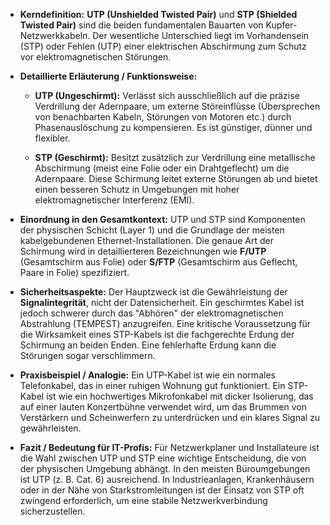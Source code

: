 - **Kerndefinition:** **UTP (Unshielded Twisted Pair)** und **STP (Shielded Twisted Pair)** sind die beiden fundamentalen Bauarten von Kupfer-Netzwerkkabeln. Der wesentliche Unterschied liegt im Vorhandensein (STP) oder Fehlen (UTP) einer elektrischen Abschirmung zum Schutz vor elektromagnetischen Störungen.
    
- **Detaillierte Erläuterung / Funktionsweise:**
    
    - **UTP (Ungeschirmt):** Verlässt sich ausschließlich auf die präzise Verdrillung der Adernpaare, um externe Störeinflüsse (Übersprechen von benachbarten Kabeln, Störungen von Motoren etc.) durch Phasenauslöschung zu kompensieren. Es ist günstiger, dünner und flexibler.
        
    - **STP (Geschirmt):** Besitzt zusätzlich zur Verdrillung eine metallische Abschirmung (meist eine Folie oder ein Drahtgeflecht) um die Adernpaare. Diese Schirmung leitet externe Störungen ab und bietet einen besseren Schutz in Umgebungen mit hoher elektromagnetischer Interferenz (EMI).
        
- **Einordnung in den Gesamtkontext:** UTP und STP sind Komponenten der physischen Schicht (Layer 1) und die Grundlage der meisten kabelgebundenen Ethernet-Installationen. Die genaue Art der Schirmung wird in detaillierteren Bezeichnungen wie **F/UTP** (Gesamtschirm aus Folie) oder **S/FTP** (Gesamtschirm aus Geflecht, Paare in Folie) spezifiziert.
    
- **Sicherheitsaspekte:** Der Hauptzweck ist die Gewährleistung der **Signalintegrität**, nicht der Datensicherheit. Ein geschirmtes Kabel ist jedoch schwerer durch das "Abhören" der elektromagnetischen Abstrahlung (TEMPEST) anzugreifen. Eine kritische Voraussetzung für die Wirksamkeit eines STP-Kabels ist die fachgerechte Erdung der Schirmung an beiden Enden. Eine fehlerhafte Erdung kann die Störungen sogar verschlimmern.
    
- **Praxisbeispiel / Analogie:** Ein UTP-Kabel ist wie ein normales Telefonkabel, das in einer ruhigen Wohnung gut funktioniert. Ein STP-Kabel ist wie ein hochwertiges Mikrofonkabel mit dicker Isolierung, das auf einer lauten Konzertbühne verwendet wird, um das Brummen von Verstärkern und Scheinwerfern zu unterdrücken und ein klares Signal zu gewährleisten.
    
- **Fazit / Bedeutung für IT-Profis:** Für Netzwerkplaner und Installateure ist die Wahl zwischen UTP und STP eine wichtige Entscheidung, die von der physischen Umgebung abhängt. In den meisten Büroumgebungen ist UTP (z. B. Cat. 6) ausreichend. In Industrieanlagen, Krankenhäusern oder in der Nähe von Starkstromleitungen ist der Einsatz von STP oft zwingend erforderlich, um eine stabile Netzwerkverbindung sicherzustellen.